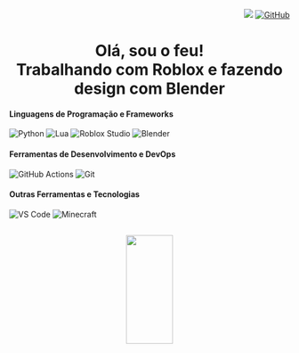 <div align="right">
  
![](https://komarev.com/ghpvc/?username=Ofeuu&color=006bed)
[![GitHub](https://img.shields.io/github/followers/Ofeuu?label=follow&style=social)](https://github.com/Ofeuu)
</div>
<div align="center">
  
# Olá, sou o feu! <br> Trabalhando com Roblox e fazendo design com Blender
</div>

#### Linguagens de Programação e Frameworks
![Python](https://img.shields.io/badge/Python-3776AB?style=flat&logo=python&logoColor=FFD43B) ![Lua](https://img.shields.io/badge/Lua-2C2D72?style=flat&logo=lua&logoColor=white) ![Roblox Studio](https://img.shields.io/badge/Roblox%20Studio-E2231A?style=flat&logo=roblox&logoColor=white) ![Blender](https://img.shields.io/badge/Blender-E87D0D?style=flat&logo=blender&logoColor=white)

#### Ferramentas de Desenvolvimento e DevOps
![GitHub Actions](https://img.shields.io/badge/GitHub%20Actions-2088FF?style=flat&logo=githubactions&logoColor=white) ![Git](https://img.shields.io/badge/Git-F05032?style=flat&logo=git&logoColor=white)

#### Outras Ferramentas e Tecnologias
![VS Code](https://img.shields.io/badge/VS%20Code-007ACC?style=flat&logo=visualstudiocode&logoColor=white) ![Minecraft](https://img.shields.io/badge/Minecraft-55C45D?style=flat&logo=minecraft&logoColor=white)

##
 
<div align="center">  
  <img width="41%" height="195px" src="https://github-readme-stats.vercel.app/api/top-langs/?username=Ofeuu&layout=compact&hide_border=true&title_color=00bfbf&text_color=00bfbf&bg_color=0d1117&hide=assembly,c%2b%2b,cmake,css,html,jupyter%20notebook,vhdl&exclude_repo=dotfiles" />
</div>
